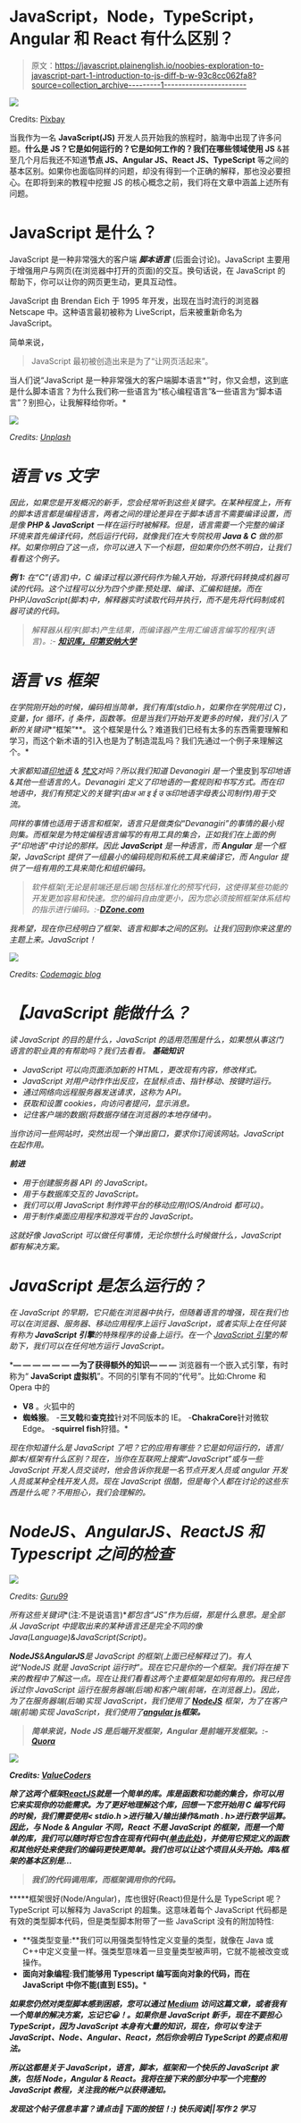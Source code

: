 # JavaScript，Node，TypeScript，Angular 和 React 有什么区别？

> 原文：<https://javascript.plainenglish.io/noobies-exploration-to-javascript-part-1-introduction-to-js-diff-b-w-93c8cc062fa8?source=collection_archive---------1----------------------->

![](img/447334c3f9a695a49da8dca8d471b9e5.png)

Credits: [Pixbay](https://pixabay.com/photos/javascript-programmer-code-4523100/)

当我作为一名 **JavaScript(JS)** 开发人员开始我的旅程时，脑海中出现了许多问题。**什么是 JS？它是如何运行的？它是如何工作的？我们在哪些领域使用 JS** &甚至几个月后我还不知道**节点 JS、Angular JS、React JS、TypeScript** 等之间的基本区别。如果你也面临同样的问题，却没有得到一个正确的解释，那也没必要担心。在即将到来的教程中挖掘 JS 的核心概念之前，我们将在文章中涵盖上述所有问题。

# **JavaScript 是什么？**

JavaScript 是一种非常强大的客户端 ***脚本语言*** (后面会讨论)。JavaScript 主要用于增强用户与网页(在浏览器中打开的页面)的交互。换句话说，在 JavaScript 的帮助下，你可以让你的网页更生动，更具互动性。

JavaScript 由 Brendan Eich 于 1995 年开发，出现在当时流行的浏览器 Netscape 中。这种语言最初被称为 LiveScript，后来被重新命名为 JavaScript。

简单来说，

> JavaScript 最初被创造出来是为了“让网页活起来”。

当人们说“JavaScript 是一种非常强大的客户端脚本语言*”时，你又会想，这到底是什么脚本语言？为什么我们称一些语言为“核心编程语言”&一些语言为“脚本语言”？别担心，让我解释给你听。*

*![](img/5951b31ffa09764c9f7584894545d357.png)*

*Credits: [Unplash](https://unsplash.com/photos/gy08FXeM2L4)*

# ***语言 vs 文字***

*因此，如果您是开发概况的新手，您会经常听到这些关键字。在某种程度上，所有的脚本语言都是编程语言，两者之间的理论差异在于脚本语言不需要编译设置，而是像 **PHP & JavaScript** 一样在运行时被解释。但是，语言需要一个完整的编译环境来首先编译代码，然后运行代码，就像我们在大专院校用 **Java & C** 做的那样。如果你明白了这一点，你可以进入下一个标题，但如果你仍然不明白，让我们看看这个例子。*

****例 1:*** 在“C”(语言)中，C 编译过程以源代码作为输入开始，将源代码转换成机器可读的代码。这个过程可以分为四个步骤:预处理、编译、汇编和链接。而在 PHP/JavaScript(脚本)中，解释器实时读取代码并执行，而不是先将代码制成机器可读的代码。*

> *解释器从程序(脚本)产生结果，而编译器产生用汇编语言编写的程序(语言)。:- [**知识库，印第安纳大学**](https://kb.iu.edu/d/agsz)*

# *语言 vs 框架*

*在学院刚开始的时候，编码相当简单，我们有库(stdio.h，如果你在学院用过 C)，变量，for 循环，if 条件，函数等。但是当我们开始开发更多的时候，我们引入了新的关键词**“框架”**。
这个框架是什么？难道我们已经有太多的东西需要理解和学习，而这个新术语的引入也是为了制造混乱吗？我们先通过一个例子来理解这个。*

*大家都知道[印地语](https://en.wikipedia.org/wiki/Hindi) & [梵文](https://en.wikipedia.org/wiki/Devanagari)对吗？所以我们知道 Devanagiri 是一个*里皮到*写印地语&其他一些语言的人。Devanagiri 定义了印地语的一套规则和书写方式。而在印地语中，我们有预定义的关键字(由अ आ इ ई उ ऊ印地语字母表公司制作)用于交流。*

*同样的事情也适用于语言和框架，语言只是做类似“Devanagiri”的事情的最小规则集。而框架是为特定编程语言编写的有用工具的集合，正如我们在上面的例子“印地语”中讨论的那样。因此 **JavaScript** 是一种语言，而 **Angular** 是一个框架，JavaScript 提供了一组最小的编码规则和系统工具来编译它，而 Angular 提供了一组有用的工具来简化和组织编码。*

> *软件框架(无论是前端还是后端)包括标准化的预写代码，这使得某些功能的开发更加容易和快速。您的编码自由度更小，因为您必须按照框架体系结构的指示进行编码。:-[**DZone.com**](https://dzone.com/articles/differences-between-react-and-angular)*

*我希望，现在你已经明白了框架、语言和脚本之间的区别。让我们回到你来这里的主题上来。JavaScript！*

*![](img/69cbbc765a3619e5fe4a5efce241863c.png)*

*Credits: [Codemagic blog](https://www.google.com/url?sa=i&source=images&cd=&cad=rja&uact=8&ved=2ahUKEwjN4NHsyqPnAhUCbisKHXaBDMYQjB16BAgBEAM&url=https%3A%2F%2Fblog.codemagic.io%2Fdart-vs-javascript%2F&psig=AOvVaw2s6DDnZLMSrU7T7o3Ky3iy&ust=1580207752228309)*

# *【JavaScript 能做什么？*

*读 JavaScript 的目的是什么，JavaScript 的适用范围是什么，如果想从事这门语言的职业真的有帮助吗？我们去看看。
**基础知识***

*   *JavaScript 可以向页面添加新的 HTML，更改现有内容，修改样式。*
*   *JavaScript 对用户动作作出反应，在鼠标点击、指针移动、按键时运行。*
*   *通过网络向远程服务器发送请求，这称为 API。*
*   *获取和设置 cookies，向访问者提问，显示消息。*
*   *记住客户端的数据(将数据存储在浏览器的本地存储中)。*

*当你访问一些网站时，突然出现一个弹出窗口，要求你订阅该网站。JavaScript 在起作用。*

***前进***

*   *用于创建服务器 API 的 JavaScript。*
*   *用于与数据库交互的 JavaScript。*
*   *我们可以用 JavaScript 制作跨平台的移动应用(IOS/Android 都可以)。*
*   *用于制作桌面应用程序和游戏平台的 JavaScript。*

*这就好像 JavaScript 可以做任何事情，无论你想什么时候做什么，JavaScript 都有解决方案。*

# *JavaScript 是怎么运行的？*

*在 JavaScript 的早期，它只能在浏览器中执行，但随着语言的增强，现在我们也可以在浏览器、服务器、移动应用程序上运行 JavaScript，或者实际上在任何装有称为 **JavaScript 引擎**的特殊程序的设备上运行。在一个 [JavaScript 引擎](https://en.wikipedia.org/wiki/JavaScript_engine)的帮助下，我们可以在任何地方运行 JavaScript。*

***— — — — — — —为了获得额外的知识— — —** 浏览器有一个嵌入式引擎，有时称为“ **JavaScript 虚拟机**”。不同的引擎有不同的“代号”。比如:Chrome 和 Opera 中的
- **V8** 。火狐中的
- **蜘蛛猴**。
-**三叉戟**和**查克拉**针对不同版本的 IE。
-**ChakraCore**针对微软 Edge。
-**squirrel fish**狩猎。*

*现在你知道什么是 JavaScript 了吧？它的应用有哪些？它是如何运行的，语言/脚本/框架有什么区别？现在，当你在互联网上搜索“JavaScript”或与一些 JavaScript 开发人员交谈时，他会告诉你我是一名节点开发人员或 angular 开发人员或某种全栈开发人员。现在 JavaScript 很酷，但是每个人都在讨论的这些东西是什么呢？不用担心，我们会理解的。*

# *NodeJS、AngularJS、ReactJS 和 Typescript 之间的检查*

*![](img/9e83407be6721fe71a801f3185a4c09b.png)*

*Credits: [Guru99](https://www.google.com/url?sa=i&source=images&cd=&cad=rja&uact=8&ved=2ahUKEwiv4quQyqPnAhXIwTgGHavlBpEQjB16BAgBEAM&url=https%3A%2F%2Fwww.guru99.com%2Fnode-js-vs-angularjs.html&psig=AOvVaw1C5QqbkPqB0GSHwXr4E7bC&ust=1580207556583342)*

*所有这些关键词**(注:不是说语言)**都包含“JS”作为后缀，那是什么意思。是全部从 JavaScript 中提取出来的某种语言还是完全不同的像 Java(Language)&JavaScript(Script)。*

***NodeJS**&**AngularJS**是 JavaScript 的框架(上面已经解释过了)。有人说“NodeJS 就是 JavaScript 运行时”。现在它只是你的一个框架。我们将在接下来的教程中了解这一点。现在让我们看看这两个主要框架是如何有用的。我已经告诉过你 JavaScript 运行在服务器端(后端)和客户端(前端，在浏览器上)。因此，为了在服务器端(后端)实现 JavaScript，我们使用了 [**NodeJS**](https://www.tutorialspoint.com/nodejs/nodejs_introduction.htm) 框架，为了在客户端(前端)实现 JavaScript，我们使用了[**angular js**](https://www.tutorialspoint.com/angularjs/index.htm)**框架。***

> ***简单来说，Node JS 是后端开发框架，Angular 是前端开发框架。:- [**Quora**](https://www.quora.com/What-is-the-difference-between-Angular-js-and-Node-js)***

***![](img/30189f71c1e930a6925256e7194e0fa3.png)***

***Credits: [ValueCoders](https://www.google.com/url?sa=i&source=images&cd=&cad=rja&uact=8&ved=2ahUKEwjAoLW1yqPnAhXuxzgGHfGkDQMQjB16BAgBEAM&url=https%3A%2F%2Fwww.valuecoders.com%2Fblog%2Ftechnology-and-apps%2Fangularjs-vs-reactjs-suits-better%2F&psig=AOvVaw3_6lO8PIj5uogi_LP1Ipvq&ust=1580207661001026)***

***除了这两个框架[**ReactJS**](https://www.tutorialspoint.com/reactjs/index.htm)**就是一个简单的库。库是函数和功能的集合，你可以用它来实现你的功能需求。为了更好地理解这个库，回想一下您开始用 C 编写代码的时候，我们需要使用< stdio.h >进行输入/输出操作&math . h>进行数学运算。因此，与 Node & Angular 不同，React 不是 JavaScript 的框架，而是一个简单的库，我们可以随时将它包含在现有代码中([单击此处](https://reactjs.org/docs/add-react-to-a-website.html))，并使用它预定义的函数和其他好处来使我们的编码更快更简单。我们也可以让这个项目从头开始。库&框架的基本区别是…*****

> *****我们的代码调用库，而框架调用你的代码。*****

*****框架很好(Node/Angular)，库也很好(React)但是什么是 TypeScript 呢？TypeScript 可以解释为 JavaScript 的超集。这意味着每个 JavaScript 代码都是有效的类型脚本代码，但是类型脚本附带了一些 JavaScript 没有的附加特性:
- **强类型变量:**我们可以用强类型特性定义变量的类型，就像在 Java 或 C++中定义变量一样。强类型意味着一旦变量类型被声明，它就不能被改变或操作。
- **面向对象编程:**我们能够用 Typescript 编写面向对象的代码，而在 JavaScript 中你不能(直到 ES5)。*****

*****如果您仍然对类型脚本感到困惑，您可以通过 [Medium](https://medium.com/u/504c7870fdb6?source=post_page-----93c8cc062fa8--------------------------------) 访问这篇文章，或者我有一个简单的解决方案，忘记它😀！。如果你是 JavaScript 新手，现在不要担心 TypeScript，因为 JavaScript 本身有大量的知识，现在，你可以专注于 JavaScript、Node、Angular、React，然后你会明白 TypeScript 的要点和用法。*****

*****所以这都是关于 JavaScript，语言，脚本，框架和一个快乐的 JavaScript 家族，包括 Node，Angular & React。我将在接下来的部分中写一个完整的 JavaScript 教程，关注我的帐户以获得通知。*****

*****发现这个帖子信息丰富？请点击👏下面的按钮！:)
**快乐阅读||写作 2 学习*******